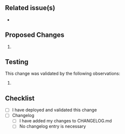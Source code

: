 ## Related issue(s)

-

## Proposed Changes

1. 

## Testing

This change was validated by the following observations:

1. 

## Checklist

- [ ] I have deployed and validated this change
- [ ] Changelog
  - [ ] I have added my changes to CHANGELOG.md
  - [ ] No changelog entry is necessary
